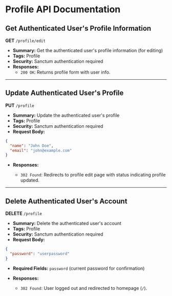 # Profile API Documentation

## Get Authenticated User's Profile Information

**GET** `/profile/edit`

- **Summary:** Get the authenticated user's profile information (for editing)
- **Tags:** Profile
- **Security:** Sanctum authentication required
- **Responses:**
  - `200 OK`: Returns profile form with user info.

---

## Update Authenticated User's Profile

**PUT** `/profile`

- **Summary:** Update the authenticated user's profile
- **Tags:** Profile
- **Security:** Sanctum authentication required
- **Request Body:**

```json
{
  "name": "John Doe",
  "email": "john@example.com"
}
````

* **Responses:**

  * `302 Found`: Redirects to profile edit page with status indicating profile updated.

---

## Delete Authenticated User's Account

**DELETE** `/profile`

* **Summary:** Delete the authenticated user's account
* **Tags:** Profile
* **Security:** Sanctum authentication required
* **Request Body:**

```json
{
  "password": "userpassword"
}
```

* **Required Fields:** `password` (current password for confirmation)
* **Responses:**

  * `302 Found`: User logged out and redirected to homepage (`/`).

```

```

